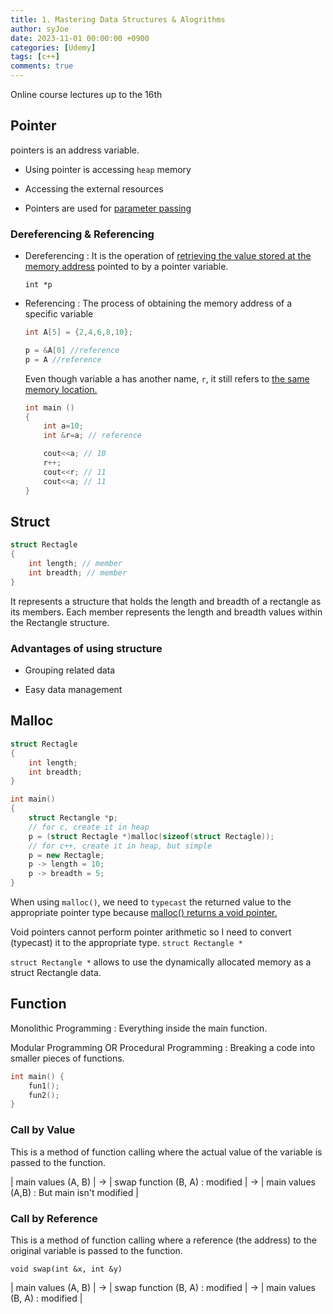 ```yaml
---
title: 1. Mastering Data Structures & Alogrithms
author: syJoe
date: 2023-11-01 00:00:00 +0900
categories: [Udemy]
tags: [c++]
comments: true  
---
```


Online course lectures up to the 16th


## Pointer

pointers is an address variable.

- Using pointer is accessing ```heap``` memory

- Accessing the external resources

- Pointers are used for <u>parameter passing</u>

### Dereferencing & Referencing

- Dereferencing : It is the operation of <u>retrieving the value stored at the memory address</u> pointed to by a pointer variable.

    ```int *p```

- Referencing : The process of obtaining the memory address of a specific variable

    ```c++
    int A[5] = {2,4,6,8,10};

    p = &A[0] //reference
    p = A //reference
    ```

    Even though variable a has another name, ```r```, it still refers to <u>the same memory location.</u>

    ```c++
    int main ()
    {
        int a=10;
        int &r=a; // reference  

        cout<<a; // 10
        r++;
        cout<<r; // 11
        cout<<a; // 11
    }
    ```

## Struct

```c++
struct Rectagle
{
	int length; // member
	int breadth; // member
}
```

It represents a structure that holds the length and breadth of a rectangle as its members. Each member represents the length and breadth values within the Rectangle structure.

### Advantages of using structure

- Grouping related data 

- Easy data management



## Malloc

```c++
struct Rectagle
{
	int length;
	int breadth;
}

int main()
{
	struct Rectangle *p;
	// for c, create it in heap
	p = (struct Rectagle *)malloc(sizeof(struct Rectagle)); 
	// for c++, create it in heap, but simple
	p = new Rectagle;
	p -> length = 10;
	p -> breadth = 5;
}
```

When using ```malloc()```, we need to ```typecast``` the returned value to the appropriate pointer type because <u>malloc() returns a void pointer.</u>

Void pointers cannot perform pointer arithmetic so I need to convert (typecast) it to the appropriate type. ```struct Rectangle *```

```struct Rectangle *``` allows to use the dynamically allocated memory as a struct Rectangle data.



## Function

Monolithic Programming : Everything inside the main function. 

Modular Programming OR Procedural Programming : Breaking a code into smaller pieces of functions.

```c++
int main() {
	fun1(); 
	fun2();
}
```

### Call by Value

This is a method of function calling where the actual value of the variable is passed to the function.

| main values (A, B) | → | swap function (B, A) : modified | →  | main values (A,B) : But main isn't modified |

### Call by Reference

This is a method of function calling where a reference (the address) to the original variable is passed to the function. 

```void swap(int &x, int &y)```

| main values (A, B) | → | swap function (B, A) : modified | →  | main values (B, A) : modified |
